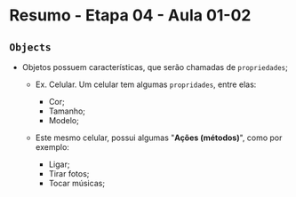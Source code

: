 # Resumo - Etapa 04 - Aula 01-02

## ``Objects``

-  Objetos possuem características, que serão chamadas de ``propriedades``;
    - Ex. Celular. Um celular tem algumas ``propridades``, entre elas:
      - Cor;
      - Tamanho;
      - Modelo;

    - Este mesmo celular, possui algumas "**Ações (métodos)**", como por exemplo:
      - Ligar;
      - Tirar fotos;
      - Tocar músicas;
